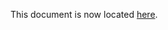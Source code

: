 This document is now located [here](https://github.com/stevebillings/bazel-dependency-enhancement/blob/master/bazel-next-gen-dependency-discovery-PRD.md).
